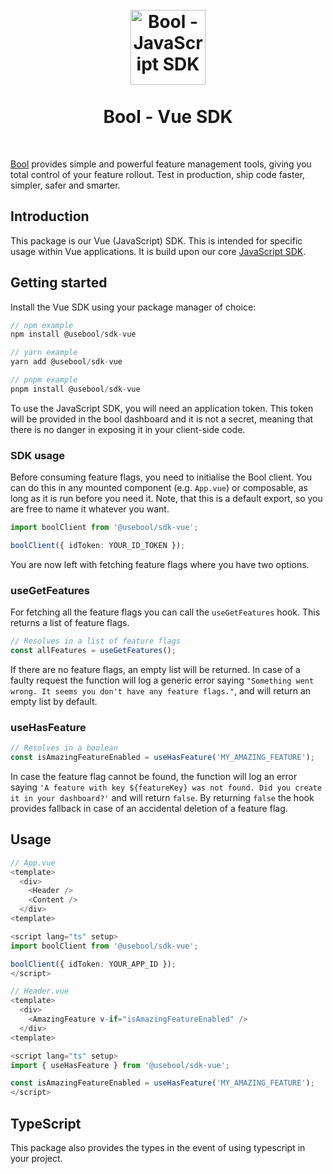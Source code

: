 <h1 align="center">
<br />
<img src="https://avatars.githubusercontent.com/u/79407572?s=200&v=4" alt="Bool - JavaScript SDK" width="120">
<br />
<br />
Bool - Vue SDK
</h1>
<br />

[Bool](https://usebool.com/) provides simple and powerful feature management tools, giving you total control of your feature rollout. Test in production, ship code faster, simpler, safer and smarter.

## Introduction

This package is our Vue (JavaScript) SDK. This is intended for specific usage within Vue applications. It is build upon our core [JavaScript SDK](https://github.com/BoolOfficial/sdk-js).

## Getting started

Install the Vue SDK using your package manager of choice:

```js
// npm example
npm install @usebool/sdk-vue

// yarn example
yarn add @usebool/sdk-vue

// pnpm example
pnpm install @usebool/sdk-vue
```

To use the JavaScript SDK, you will need an application token. This token will be provided in the bool dashboard and it is not a secret, meaning that there is no danger in exposing it in your client-side code.

### SDK usage

Before consuming feature flags, you need to initialise the Bool client. You can do this in any mounted component (e.g. `App.vue`) or composable, as long as it is run before you need it. Note, that this is a default export, so you are free to name it whatever you want.

```ts
import boolClient from '@usebool/sdk-vue';

boolClient({ idToken: YOUR_ID_TOKEN });
```

You are now left with fetching feature flags where you have two options.

### useGetFeatures

For fetching all the feature flags you can call the `useGetFeatures` hook. This returns a list of feature flags.

```ts
// Resolves in a list of feature flags
const allFeatures = useGetFeatures();
```

If there are no feature flags, an empty list will be returned.
In case of a faulty request the function will log a generic error saying `"Something went wrong. It seems you don't have any feature flags."`, and will return an empty list by default.

### useHasFeature

```ts
// Resolves in a boolean
const isAmazingFeatureEnabled = useHasFeature('MY_AMAZING_FEATURE');
```

In case the feature flag cannot be found, the function will log an error saying `'A feature with key ${featureKey} was not found. Did you create it in your dashboard?'` and will return `false`. By returning `false` the hook provides fallback in case of an accidental deletion of a feature flag.

## Usage

```ts
// App.vue
<template>
  <div>
    <Header />
    <Content />
  </div>
<template>

<script lang="ts" setup>
import boolClient from '@usebool/sdk-vue';

boolClient({ idToken: YOUR_APP_ID });
</script>

// Header.vue
<template>
  <div>
    <AmazingFeature v-if="isAmazingFeatureEnabled" />
  </div>
<template>

<script lang="ts" setup>
import { useHasFeature } from '@usebool/sdk-vue';

const isAmazingFeatureEnabled = useHasFeature('MY_AMAZING_FEATURE');
</script>
```

## TypeScript

This package also provides the types in the event of using typescript in your project.
